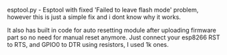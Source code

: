 
esptool.py - Esptool with fixed 'Failed to leave flash mode' problem, however this is just a simple fix and i dont know why it works.

It also has built in code for auto resetting module after uploading firmware part so no need for manual reset anymore. 
Just connect your esp8266 RST to RTS, and GPIO0 to DTR using resistors, I used 1k ones.

